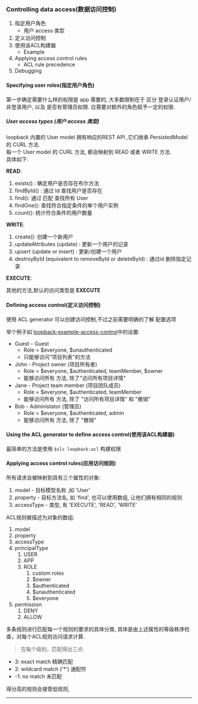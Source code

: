 ### Controlling data access(数据访问控制)

1. 指定用户角色
    - 用户 access 类型
2. 定义访问控制
3. 使用该ACL构建器
    - Example
4. Applying access control rules
    - ACL rule precedence
5. Debugging


#### Specifying user roles(指定用户角色)

第一步确定需要什么样的权限是 app 需要的, 大多数限制在于 区分 登录认证用户/非登录用户, 以及 是否有管理员权限. 应需要对额外的角色赋予一定的权限.  

##### User access types (用户 access 类型)

loopback 内置的 User model 拥有响应的REST API ,它们继承  PersistedModel 的 CURL 方法.  
每一个 User model 的 CURL 方法, 都会映射到 READ 或者 WRITE 方法.  
具体如下:  

__READ__:  

1. exists() : 确定用户是否存在布尔方法
2. findById() : 通过 Id 查找用户是否存在
3. find(): 通过 匹配 查找所有 User
4. findOne(): 查找符合指定条件的单个用户实例
5. count(): 统计符合条件的用户数量

__WRITE__:  

1. create(): 创建一个新用户
2. updateAttributes (update) : 更新一个用户的记录
3. upsert (update or insert) : 更新/创建一个用户
4. destroyById (equivalent to removeById or deleteById) : 通过id 删除指定记录

__EXECUTE__:

其他的方法,默认的访问类型是 __EXECUTE__  


#### Defining access control(定义访问控制)

使用 ACL generator 可以创建访问控制,不过之前需要明确的了解 配置选项  

举个例子如  [loopback-example-access-control](https://github.com/strongloop/loopback-example-access-control)中的设置:  

- Guest - Guest
    - Role = $everyone, $unauthenticated
    - 只能够访问"项目列表"的方法
- John - Project owner (项目所有者)
    - Role = $everyone, $authenticated, teamMember, $owner
    - 能够访问所有 方法, 除了"访问所有项目详情"
- Jane - Project team member (项目团队成员)
    - Role = $everyone, $authenticated, teamMember
    - 能够访问所有 方法, 除了 "访问所有项目详情" 和 "撤销"
- Bob - Administator (管理员)
    - Role = $everyone, $authenticated, admin
    - 能够访问所有 方法, 除了 "撤销"


#### Using the ACL generator to define access control(使用该ACL构建器)

最简单的方法是使用 `$slc loopback:acl` 构建权限

#### Applying access control rules(应用访问规则)

所有请求会被映射到具有三个属性的对象:  

1. model - 目标模型名称 ,如 'User'
2. property - 目标方法名, 如 'find', 也可以使用数组, 让他们拥有相同的规则
3. accessType - 类型, 有 'EXECUTE', 'READ', 'WRITE'

ACL规则被描述为对象的数组:  

1. model
2. property
3. accessType
4. principalType
    1. USER
    2. APP
    3. ROLE
        1. custom roles
        2. $owner
        3. $authenticated
        4. $unauthenticated
        5. $everyone
5. permission
    1. DENY
    2. ALLOW


多条规则进行匹配每一个规则的要求的具体分类, 具体是由上述属性的等级秩序检查，对每个ACL规则访问请求计算.  

> 在每个级别，匹配得出三点:  

- 3: exact match            精确匹配
- 2: wildcard match ('\*')  通配符
- -1: no match              未匹配

得分高的规则会接管低规则,


- - -
